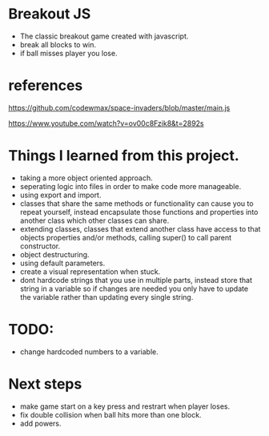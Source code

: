 # Breakout JS

- The classic breakout game created with javascript.
- break all blocks to win.
- if ball misses player you lose.

# references

https://github.com/codewmax/space-invaders/blob/master/main.js

https://www.youtube.com/watch?v=ov00c8Fzik8&t=2892s

# Things I learned from this project.

- taking a more object oriented approach.
- seperating logic into files in order to make code more manageable.
- using export and import.
- classes that share the same methods or functionality can cause you to repeat yourself, instead encapsulate those functions and properties into another class which other classes can share.
- extending classes, classes that extend another class have access to that objects properties and/or methods, calling super() to call parent constructor.
- object destructuring.
- using default parameters.
- create a visual representation when stuck.
- dont hardcode strings that you use in multiple parts, instead store that string in a variable so if changes are needed you only have to update the variable rather than updating every single string.

# TODO:

- change hardcoded numbers to a variable.

# Next steps

- make game start on a key press and restrart when player loses.
- fix double collision when ball hits more than one block.
- add powers.

